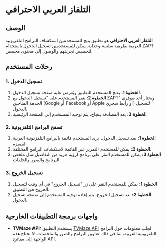 # التلفاز العربي الاحترافي

## الوصف

**التلفاز العربي الاحترافي** هو تطبيق يتيح للمستخدمين استكشاف البرامج التلفزيونية العربية بطريقة سلسة وجذابة. يمكن للمستخدمين تسجيل الدخول باستخدام ZAPT لتخصيص تجربتهم والوصول إلى محتوى مخصص.

## رحلات المستخدم

### 1. تسجيل الدخول

1. **الخطوة 1:** يفتح المستخدم التطبيق ويُعرض عليه صفحة تسجيل الدخول.
2. **الخطوة 2:** ينقر المستخدم على "تسجيل الدخول مع ZAPT" ويختار أحد موفري الخدمة المتاحين (Google أو Facebook أو Apple أو رابط سحري) لتسجيل الدخول.
3. **الخطوة 3:** بعد المصادقة بنجاح، يتم توجيه المستخدم إلى الصفحة الرئيسية.

### 2. تصفح البرامج التلفزيونية

1. **الخطوة 1:** بعد تسجيل الدخول، يرى المستخدم قائمة بالبرامج التلفزيونية العربية المميزة.
2. **الخطوة 2:** يمكن للمستخدم التمرير عبر القائمة لاستكشاف البرامج المختلفة.
3. **الخطوة 3:** يمكن للمستخدم النقر على برنامج لرؤية مزيد من التفاصيل مثل ملخص البرنامج والصور والحلقات.

### 3. تسجيل الخروج

1. **الخطوة 1:** يمكن للمستخدم النقر على زر "تسجيل الخروج" في أي وقت لتسجيل الخروج من التطبيق.
2. **الخطوة 2:** بعد تسجيل الخروج، يتم إعادة توجيه المستخدم إلى صفحة تسجيل الدخول.

## واجهات برمجة التطبيقات الخارجية

- **TVMaze API:** يستخدم التطبيق [TVMaze API](https://www.tvmaze.com/api) لجلب معلومات حول البرامج التلفزيونية العربية، بما في ذلك عناوين البرامج والصور والملخصات. لا تحتاج هذه الواجهة إلى مفاتيح API.
